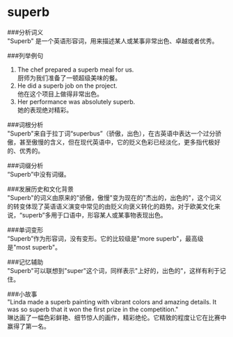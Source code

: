 # superb

###分析词义  
"Superb" 是一个英语形容词，用来描述某人或某事非常出色、卓越或者优秀。

  

###列举例句

  

1.  The chef prepared a superb meal for us.  
    厨师为我们准备了一顿超级美味的餐。
2.  He did a superb job on the project.  
    他在这个项目上做得非常出色。
3.  Her performance was absolutely superb.  
    她的表现绝对精彩。

  

###词根分析  
"Superb"来自于拉丁词“superbus”（骄傲，出色），在古英语中表达一个过分骄傲，甚至傲慢的含义，但在现代英语中，它的贬义色彩已经淡化，更多指代极好的、优秀的。

  

###词缀分析  
“Superb”中没有词缀。

  

###发展历史和文化背景  
"Superb"的词义由原来的"骄傲，傲慢"变为现在的"杰出的，出色的"，这个词义的转变体现了英语语义演变中常见的由贬义向褒义转化的趋势。对于欧美文化来说，“superb”多用于口语中，形容某人或某事物表现出色。

  

###单词变形  
“Superb”作为形容词，没有变形。它的比较级是"more superb"，最高级是"most superb"。

  

###记忆辅助  
"Superb"可以联想到"super"这个词，同样表示"上好的，出色的"，这样有利于记住。

  

###小故事  
"Linda made a superb painting with vibrant colors and amazing details. It was so superb that it won the first prize in the competition."  
琳达画了一幅色彩鲜艳、细节惊人的画作，精彩绝伦。它精致的程度让它在比赛中赢得了第一名。
